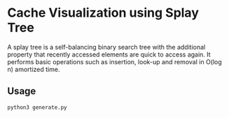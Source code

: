 
# Cache Visualization using Splay Tree


A splay tree is a self-balancing binary search tree with the additional property that recently accessed elements are quick to access again. It performs basic operations such as insertion, look-up and removal in O(log n) amortized time.

## Usage

    python3 generate.py
